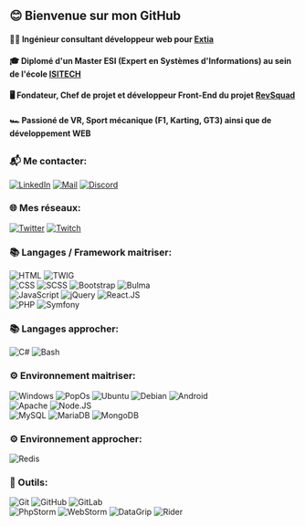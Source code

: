 ## 😊 Bienvenue sur mon GitHub 

#### 👨‍💻 Ingénieur consultant développeur web pour [Extia](https://www.extia-group.com/)
#### 🎓 Diplomé d'un Master ESI (Expert en Systèmes d'Informations) au sein de l'école [ISITECH](https://ecole-isitech.fr)
#### 🖥️ Fondateur, Chef de projet et développeur Front-End du projet [RevSquad](https://revsquad.fr)
#### 🏎️ Passioné de VR, Sport mécanique (F1, Karting, GT3) ainsi que de développement WEB

##
### 📬 Me contacter:
[![LinkedIn](https://img.shields.io/badge/-LINKEDIN-1188C6?style=for-the-badge&logo=linkedin&logoColor=white)](https://www.linkedin.com/in/kylian-barusseau-056791177/) 
[![Mail](https://img.shields.io/badge/-MAIL-DB4437?style=for-the-badge&logo=gmail&logoColor=white)](mailto:kylian@barusseau.com) 
[![Discord](https://img.shields.io/badge/-DISCORD-7289da?style=for-the-badge&logo=discord&logoColor=white)](https://discordapp.com/users/220151545486901248)

### 🌐 Mes réseaux:
[![Twitter](https://img.shields.io/badge/-Twitter-00acee?style=for-the-badge&logo=twitter&logoColor=white)](https://twitter.com/KriKrixs) 
[![Twitch](https://img.shields.io/badge/-Twitch-9147fe?style=for-the-badge&logo=twitch&logoColor=white)](https://twitch.tv/KriKrixs) 

### 📚 Langages / Framework maitriser:
![HTML](https://img.shields.io/badge/-HTML5-f06529?style=for-the-badge&logo=HTML5&logoColor=white)
![TWIG](https://img.shields.io/badge/-Twig3-afc97e?style=for-the-badge&logo=Twig&logoColor=white)  
![CSS](https://img.shields.io/badge/-CSS3-2965f1?style=for-the-badge&logo=CSS3&logoColor=white)
![SCSS](https://img.shields.io/badge/-SCSS3-cd6799?style=for-the-badge&logo=SASS&logoColor=white)
![Bootstrap](https://img.shields.io/badge/-Bootstrap-563d7c?style=for-the-badge&logo=bootstrap&logoColor=white)
![Bulma](https://img.shields.io/badge/-Bulma-00d1b2?style=for-the-badge&logo=bulma&logoColor=white)  
![JavaScript](https://img.shields.io/badge/-JavaScript-f0db4f?style=for-the-badge&logo=JavaScript&logoColor=black)
![jQuery](https://img.shields.io/badge/-jQuery-0868ac?style=for-the-badge&logo=jquery&logoColor=white)
![React.JS](https://img.shields.io/badge/-React.JS-61dbfb?style=for-the-badge&logo=react&logoColor=black)  
![PHP](https://img.shields.io/badge/-PHP7.4-787cb5?style=for-the-badge&logo=php&logoColor=white)
![Symfony](https://img.shields.io/badge/-Symfony5-000?style=for-the-badge&logo=symfony&logoColor=white)

### 📚 Langages approcher:
![C#](https://img.shields.io/badge/-Csharp-9B72D5?style=for-the-badge&logo=Csharp&logoColor=white)
![Bash](https://img.shields.io/badge/-Bash-282F34?style=for-the-badge&logo=bash&logoColor=white)

### ⚙️ Environnement maitriser:
![Windows](https://img.shields.io/badge/-Windows11-00a4ef?style=for-the-badge&logo=windows&logoColor=white)
![PopOs](https://img.shields.io/badge/-PopOS-04a5aa?style=for-the-badge&logo=popos&logoColor=white)
![Ubuntu](https://img.shields.io/badge/-Ubuntu-dd4814?style=for-the-badge&logo=Ubuntu&logoColor=white)
![Debian](https://img.shields.io/badge/-Debian-D70A53?style=for-the-badge&logo=Debian&logoColor=white)
![Android](https://img.shields.io/badge/-Android-32de84?style=for-the-badge&logo=android&logoColor=white)  
![Apache](https://img.shields.io/badge/-Apache2-a22160?style=for-the-badge&logo=Apache&logoColor=white)
![Node.JS](https://img.shields.io/badge/-Node.JS-68a063?style=for-the-badge&logo=node.js&logoColor=white)  
![MySQL](https://img.shields.io/badge/-MySQL-00758f?style=for-the-badge&logo=mysql&logoColor=white)
![MariaDB](https://img.shields.io/badge/-MariaDB-003343?style=for-the-badge&logo=mariadb&logoColor=white)
![MongoDB](https://img.shields.io/badge/-MongoDB-3fa037?style=for-the-badge&logo=mongodb&logoColor=white)

### ⚙️ Environnement approcher:
![Redis](https://img.shields.io/badge/-Redis-d82c20?style=for-the-badge&logo=redis&logoColor=white)

### 🧰 Outils:
![Git](https://img.shields.io/badge/-Git-f34f29?style=for-the-badge&logo=git&logoColor=white)
![GitHub](https://img.shields.io/badge/-GitHub-171515?style=for-the-badge&logo=github&logoColor=white)
![GitLab](https://img.shields.io/badge/-GitLab-fc6d27?style=for-the-badge&logo=gitlab&logoColor=white)  
![PhpStorm](https://img.shields.io/badge/-PhpStorm-AD43E9?style=for-the-badge&logo=phpstorm&logoColor=white)
![WebStorm](https://img.shields.io/badge/-WebStorm-01C6D1?style=for-the-badge&logo=webstorm&logoColor=white)
![DataGrip](https://img.shields.io/badge/-DataGrip-27C684?style=for-the-badge&logo=datagrip&logoColor=white)
![Rider](https://img.shields.io/badge/-Rider-C50E5B?style=for-the-badge&logo=rider&logoColor=white)
